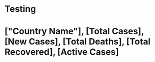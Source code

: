 # Testing
# ["Country Name"], [Total Cases], [New Cases], [Total Deaths], [Total Recovered], [Active Cases]

